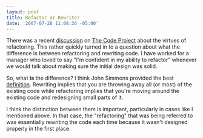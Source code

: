 ```yaml
---
layout: post
title: Refactor or Rewrite?
date: '2007-07-28 11:08:36 -05:00'
---
```


There was a recent [discussion](http://www.codeproject.com/lounge.asp?msg=2151482&mode=all&userid=36803#xx2151482xx) on [The Code Project](http://www.codeproject.com/) about the virtues of refactoring. This rather quickly turned in to a question about what the difference is between refactoring and rewriting code. I have worked for a manager who loved to say "I'm confident in my ability to refactor" whenever we would talk about making sure the initial design was solid.

So, what **is** the difference? I think John Simmons provided the best [definition](http://www.codeproject.com/lounge.asp?mode=all&userid=36803&select=2151723&df=100&forumid=1159&fr=1103.5#xx2151723xx). Rewriting implies that you are throwing away all (or most) of the existing code while refactoring implies that you're moving around the existing code and redesigning small parts of it.

I think the distinction between them is important, particularly in cases like I mentioned above. In that case, the "refactoring" that was being referred to was essentially rewriting the code each time because it wasn't designed properly in the first place.
